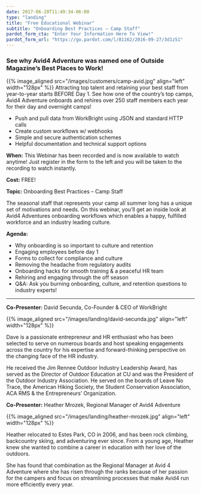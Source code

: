 ```yaml
---
date: 2017-06-20T11:49:34-06:00
type: "landing"
title: "Free Educational Webinar"
subtitle: "Onboarding Best Practices – Camp Staff"
pardot_form_cta: "Enter Your Information Here To View!"
pardot_form_url: "https://go.pardot.com/l/81162/2016-09-27/3d1z51"
---
```


### See why Avid4 Adventure was named one of Outside Magazine’s Best Places to Work!

{{% image_aligned src="/images/customers/camp-avid.jpg" align="left" width="128px" %}}
Attracting top talent and retaining your best staff from year-to-year starts BEFORE Day 1. See how one of the country’s top camps, Avid4 Adventure onboards and rehires over 250 staff members each year for their day and overnight camps!

- Push and pull data from WorkBright using JSON and standard HTTP calls
- Create custom workflows w/ webhooks
- Simple and secure authentication schemes
- Helpful documentation and technical support options

**When:** This Webinar has been recorded and is now available to watch anytime! Just register in the form to the left and you will be taken to the recording to watch instantly.

**Cost:** FREE!

**Topic:** Onboarding Best Practices – Camp Staff 

The seasonal staff that represents your camp all summer long has a unique set of motivations and needs. On this webinar, you’ll get an inside look at Avid4 Adventures onboarding workflows which enables a happy, fulfilled workforce and an industry leading culture.

**Agenda:**

- Why onboarding is so important to culture and retention
- Engaging employees before day 1
- Forms to collect for compliance and culture
- Removing the headache from regulatory audits
- Onboarding hacks for smooth training & a peaceful HR team
- Rehiring and engaging through the off season
- Q&A: Ask you burning onboarding, culture, and retention questions to industry experts!

---

**Co-Presenter:** David Secunda, Co-Founder & CEO of WorkBright

{{% image_aligned src="/images/landing/david-secunda.jpg" align="left" width="128px" %}}

Dave is a passionate entrepreneur and HR enthusiast who has been selected to serve on numerous boards and host speaking engagements across the country for his expertise and forward-thinking perspective on the changing face of the HR industry.

He received the Jim Rennee Outdoor Industry Leadership Award, has served as the Director of Outdoor Education at CU and was the President of the Outdoor Industry Association. He served on the boards of Leave No Trace, the American Hiking Society, the Student Conservation Association, ACA RMS & the Entrepreneurs’ Organization.

**Co-Presenter:** Heather Mrozek, Regional Manager of Avid4 Adventure

{{% image_aligned src="/images/landing/heather-mrozek.jpg" align="left" width="128px" %}}

Heather relocated to Estes Park, CO in 2006, and has been rock climbing, backcountry skiing, and adventuring ever since. From a young age, Heather knew she wanted to combine a career in education with her love of the outdoors.

She has found that combination as the Regional Manager at Avid 4 Adventure where she has risen through the ranks because of her passion for the campers and focus on streamlining processes that make Avid4 run more efficiently every year.